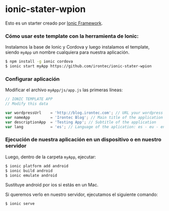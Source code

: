 # ionic-stater-wpion

Esto es un starter creado por [Ionic Framework](http://ionicframework.com/).

### Cómo usar este template con la herramienta de Ionic:

Instalamos la base de Ionic y Cordova y luego instalamos el template, siendo `myApp` un nombre cualquiera para nuestra aplicación.

```bash
$ npm install -g ionic cordova
$ ionic start myApp https://github.com/irontec/ionic-stater-wpion
```

### Configurar aplicación

Modificar el archivo `myApp/js/app.js` las primeras líneas:

```js
// IONIC TEMPLATE APP
// Modify this data

var wordpressUrl    = 'http://blog.irontec.com'; // URL your wordpress
var nameApp         = 'Irontec Blog'; // Main title of the application
var descriptionApp  = 'Testing App'; // Subtitle of the application
var lang            = 'es'; // Language of the aplication: es - eu - en
```

### Ejecución de nuestra aplicación en un dispositivo o en nuestro servidor

Luego, dentro de la carpeta `myApp`, ejecutar:

```bash
$ ionic platform add android
$ ionic build android
$ ionic emulate android
```
Sustituye android por ios si estás en un Mac.

Si queremos verlo en nuestro servidor, ejecutamos el siguiente comando:

```bash
$ ionic serve
```